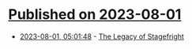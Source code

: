 # [Published on 2023-08-01](index.md)

* [2023-08-01, 05:01:48](https://lobste.rs/s/batmms/legacy_stagefright) - [The Legacy of Stagefright](https://blog.isosceles.com/the-legacy-of-stagefright/)
